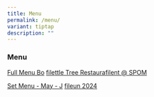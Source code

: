 ```yaml
---
title: Menu
permalink: /menu/
variant: tiptap
description: ""
---
```

<h3>Menu</h3>
<p><a href="/files/Full_Menu_Bottle_Tree_Restaurant___SPOM.pdf" rel="noopener noreferrer nofollow" target="_blank">Full Menu Bo</a>
<a href="/files/Full_Menu_Bottle_Tree_Restaurant.pdf" rel="noopener noreferrer nofollow" target="_blank">file</a><a href="/files/Full_Menu_Bottle_Tree_Restaurant___SPOM.pdf" rel="noopener noreferrer nofollow" target="_blank">ttle Tree Restaurafilent @ SPOM</a>
</p>
<p><a href="/files/Set_Menu___May___Jun_2024.pdf" rel="noopener noreferrer nofollow" target="_blank">Set Menu - May - J</a>
<a href="/files/Set_Menu_Jul_Aug_2024.pdf" rel="noopener noreferrer nofollow" target="_blank">file</a><a href="/files/Set_Menu___May___Jun_2024.pdf" rel="noopener noreferrer nofollow" target="_blank">un 2024</a>
</p>